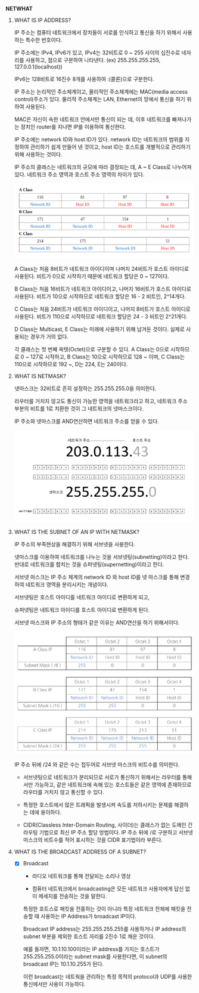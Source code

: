 **NETWHAT**

1. WHAT IS IP ADDRESS?
  
    IP 주소는 컴퓨터 네트워크에서 장치들이 서로를 인식하고 통신을 하기 위해서 사용하는 특수한 번호이다.
    
    IP 주소에는 IPv4, IPv6가 있고, IPv4는 32비트로 0 ~ 255 사이의 십진수로 네자리를 사용하고, 점으로 구분하여 나타낸다.
    (ex) 255.255.255.255, 127.0.0.1(localhost))
  
    IPv6는 128비트로 16진수 8개를 사용하여 :(콜론)으로 구분한다. 
    
    IP 주소는 논리적인 주소체계이고, 물리적인 주소체계에는 MAC(media access control)주소가 있다. 물리적 주소체계는 LAN, Ethernet의 망에서 통신을 하기 위하여 사용된다.
    
    MAC은 자신이 속한 네트워크 안에서만 통신이 되는 데, 이후 네트워크를 빠져나가는 장치인 router를 지나면 IP를 이용하여 통신한다.
    
    IP 주소에는 network ID와 host ID가 있다. network ID는 네트워크의 범위를 지정하여 관리하기 쉽게 만들어 낸 것이고, host ID는 호스트를 개별적으로 관리하기 위해 사용하는 것이다.
    
    IP 주소의 클래스는 네트워크의 규모에 따라 결정되는 데, A ~ E Class로 나누어져 있다. 네트워크 주소 영역과 호스트 주소 영역의 차이가 있다.
    
    ![IP class](./IPclass.png)
    
    A Class는 처음 8비트가 네트워크 아이디이며 나머지 24비트가 호스트 아이디로 사용된다. 비트가 0으로 시작하기 때문에 네트워크 할당은 0 ~ 127이다. 
    
    B Class는 처음 16비트가 네트워크 아이디이고, 나머지 16비트가 호스트 아이디로 사용된다.
    비트가 10으로 시작하므로 네트워크 할당은 16 - 2 비트인, 2^14개다.
    
    C Class는 처음 24비트가 네트워크 아이디이고, 나머지 8비트가 호스트 아이디로 사용된다.
    비트가 110으로 시작하므로 네트워크 할당은 24 - 3 비트인 2^21개다.
    
    D Class는 Multicast, E Class는 미래에 사용하기 위해 남겨둔 것이다. 실제로 사용되는 경우가 거의 없다.
    
    각 클래스는 첫 번째 옥텟(Octet)으로 구분할 수 있다. 
    A Class는 0으로 시작하므로 0 ~ 127로 시작하고, B Class는 10으로 시작하므로 128 ~ 이며, C Class는 110으로 시작하므로 192 ~, D는 224, E는 240이다.
    
2.  WHAT IS NETMASK?

    넷마스크는 32비트로 흔히 설정하는 255.255.255.0을 의미한다. 
   
    라우터를 거치지 않고도 통신이 가능한 영역을 네트워크라고 하고, 
    네트워크 주소 부분의 비트를 1로 치환한 것이 그 네트워크의 넷마스크이다.
    
    IP 주소와 넷마스크를 AND연산하면 네트워크 주소를 얻을 수 있다. 
    
    ![netmask](./netmask.png)
    
3. WHAT IS THE SUBNET OF AN IP WITH NETMASK?
    
    IP 주소의 부족현상을 해결하기 위해 서브넷을 사용한다.
    
    넷마스크를 이용하여 네트워크를 나누는 것을 서브넷팅(subnetting)이라고 한다. 반대로 네트워크를 합치는 것을 슈퍼넷팅(supernetting)이라고 한다.
    
    서브넷 마스크는 IP 주소 체계의 network ID 와 host ID를 넷 마스크를 통해 변경하여 네트워크 영역을 분리시키는 개념이다.
    
    서브넷팅은 호스트 아이디를 네트워크 아이디로 변환하게 되고,
    
    슈퍼넷팅은 네트워크 아이디를 호스트 아이디로 변환하게 된다.
    
    서브넷 마스크와 IP 주소의 형태가 같은 이유는 AND연산을 하기 위해서이다.
    
    ![subnet_mask](./subnetmask.png)
    
    IP 주소 뒤에 /24 와 같은 수는 접두어로 서브넷 마스크의 비트수를 의미한다.
    
    * 서브넷팅으로 네트워크가 분리되므로 서로가 통신하기 위해서는 라우터를 통해서만 가능하고, 같은 네트워크에 속해 있는 호스트들은 같은 영역에 존재하므로 라우터를 거치지 않고 통신할 수 있다.
    
    * 특정한 호스트에서 많은 트래픽을 발생시켜 속도를 저하시키는 문제를 해결하는 데에 용이하다.
    
    * CIDR(Classless Inter-Domain Routing, 사이더)는 클래스가 없는 도메인 간 라우팅 기법으로 최신 IP 주소 할당 방법이다. IP 주소 뒤에 /로 구분하고 서브넷마스크의 비트수를 적어 표시하는 것을 CIDR 표기법이라 부른다.

4. WHAT IS THE BROADCAST ADDRESS OF A SUBNET?

    - [x] Broadcast
        
        * 라디오 네트워크를 통해 전달되는 소리나 영상
        
        * 컴퓨터 네트워크에서 broadcasting은 모든 네트워크 사용자에게 답신 없이 메세지를 전송하는 것을 말한다.
        
        특정한 호트스로 패킷을 전홍하는 것이 아니라 특정 네트워크 전체에 패킷을 전송할 때 사용하는 IP Address가 broadcast IP이다.
        
        Broadcast IP address는 255.255.255.255를 사용하거나 IP address의 subnet 부분을 제외한 호스트 자리를 2진수 1로 채운 것이다. 
        
        예를 들자면, 10.1.10.100이라는 IP address를 가지는 호스트가 255.255.255.0이라는 subnet mask를 사용한다면, 이 subnet의 broadcast IP는 10.1.10.255가 된다.
        
        이런 broadcast는 네트웍을 관리하는 특정 목적의 protocol과 UDP를 사용한 통신에서만 사용이 가능하다.
        
        
        
